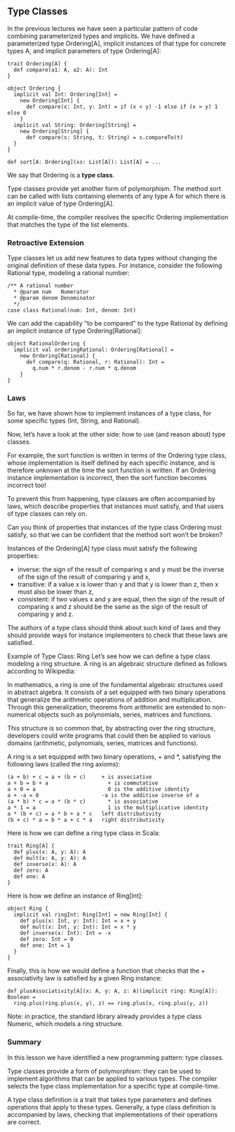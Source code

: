 ## Type Classes

In the previous lectures we have seen a particular pattern of code combining parameterized types and implicits. We have defined a parameterized type Ordering[A], implicit instances of that type for concrete types A, and implicit parameters of type Ordering[A]:
```
trait Ordering[A] {
  def compare(a1: A, a2: A): Int
}

object Ordering {
  implicit val Int: Ordering[Int] =
    new Ordering[Int] {
      def compare(x: Int, y: Int) = if (x < y) -1 else if (x > y) 1 else 0
    }
  implicit val String: Ordering[String] =
    new Ordering[String] {
      def compare(s: String, t: String) = s.compareTo(t)
  }
}

def sort[A: Ordering](xs: List[A]): List[A] = ...
```
We say that Ordering is a **type class**.

Type classes provide yet another form of polymorphism. The method sort can be called with lists containing elements of any type A for which there is an implicit value of type Ordering[A].

At compile-time, the compiler resolves the specific Ordering implementation that matches the type of the list elements.

### Retroactive Extension
Type classes let us add new features to data types without changing the original definition of these data types. For instance, consider the following Rational type, modeling a rational number:
```
/** A rational number
  * @param num   Numerator
  * @param denom Denominator
  */
case class Rational(num: Int, denom: Int)
```
We can add the capability "to be compared" to the type Rational by defining an implicit instance of type Ordering[Rational]:
```
object RationalOrdering {
  implicit val orderingRational: Ordering[Rational] =
    new Ordering[Rational] {
      def compare(q: Rational, r: Rational): Int =
        q.num * r.denom - r.num * q.denom
    }
}
```
### Laws
So far, we have shown how to implement instances of a type class, for some specific types (Int, String, and Rational).

Now, let’s have a look at the other side: how to use (and reason about) type classes.

For example, the sort function is written in terms of the Ordering type class, whose implementation is itself defined by each specific instance, and is therefore unknown at the time the sort function is written. If an Ordering instance implementation is incorrect, then the sort function becomes incorrect too!

To prevent this from happening, type classes are often accompanied by laws, which describe properties that instances must satisfy, and that users of type classes can rely on.

Can you think of properties that instances of the type class Ordering must satisfy, so that we can be confident that the method sort won’t be broken?

Instances of the Ordering[A] type class must satisfy the following properties:

- inverse: the sign of the result of comparing x and y must be the inverse of the sign of the result of comparing y and x,
- transitive: if a value x is lower than y and that y is lower than z, then x must also be lower than z,
- consistent: if two values x and y are equal, then the sign of the result of comparing x and z should be the same as the sign of the result of comparing y and z.

The authors of a type class should think about such kind of laws and they should provide ways for instance implementers to check that these laws are satisfied.

Example of Type Class: Ring
Let’s see how we can define a type class modeling a ring structure. A ring is an algebraic structure defined as follows according to Wikipedia:

In mathematics, a ring is one of the fundamental algebraic structures used in abstract algebra. It consists of a set equipped with two binary operations that generalize the arithmetic operations of addition and multiplication. Through this generalization, theorems from arithmetic are extended to non-numerical objects such as polynomials, series, matrices and functions.

This structure is so common that, by abstracting over the ring structure, developers could write programs that could then be applied to various domains (arithmetic, polynomials, series, matrices and functions).

A ring is a set equipped with two binary operations, + and *, satisfying the following laws (called the ring axioms):
```
(a + b) + c = a + (b + c)     + is associative
a + b = b + a	                + is commutative
a + 0 = a	                    0 is the additive identity
a + -a = 0	                  -a is the additive inverse of a
(a * b) * c = a * (b * c)	    * is associative
a * 1 = a	                    1 is the multiplicative identity
a * (b + c) = a * b + a * c	  left distributivity
(b + c) * a = b * a + c * a	  right distributivity
```

Here is how we can define a ring type class in Scala:
```
trait Ring[A] {
  def plus(x: A, y: A): A
  def mult(x: A, y: A): A
  def inverse(x: A): A
  def zero: A
  def one: A
}
```
Here is how we define an instance of Ring[Int]:
```
object Ring {
  implicit val ringInt: Ring[Int] = new Ring[Int] {
    def plus(x: Int, y: Int): Int = x + y
    def mult(x: Int, y: Int): Int = x * y
    def inverse(x: Int): Int = -x
    def zero: Int = 0
    def one: Int = 1
  }
}
```
Finally, this is how we would define a function that checks that the + associativity law is satisfied by a given Ring instance:

```
def plusAssociativity[A](x: A, y: A, z: A)(implicit ring: Ring[A]): Boolean =
  ring.plus(ring.plus(x, y), z) == ring.plus(x, ring.plus(y, z))
```

Note: in practice, the standard library already provides a type class Numeric, which models a ring structure.

### Summary
In this lesson we have identified a new programming pattern: type classes.

Type classes provide a form of polymorphism: they can be used to implement algorithms that can be applied to various types. The compiler selects the type class implementation for a specific type at compile-time.

A type class definition is a trait that takes type parameters and defines operations that apply to these types. Generally, a type class definition is accompanied by laws, checking that implementations of their operations are correct.

